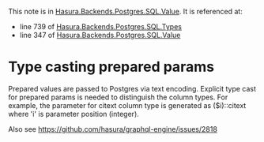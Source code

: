 This note is in [Hasura.Backends.Postgres.SQL.Value](https://github.com/hasura/graphql-engine/blob/master/server/src-lib/Hasura/Backends/Postgres/SQL/Value.hs#L336).
It is referenced at:
  - line 739 of [Hasura.Backends.Postgres.SQL.Types](https://github.com/hasura/graphql-engine/blob/master/server/src-lib/Hasura/Backends/Postgres/SQL/Types.hs#L739)
  - line 347 of [Hasura.Backends.Postgres.SQL.Value](https://github.com/hasura/graphql-engine/blob/master/server/src-lib/Hasura/Backends/Postgres/SQL/Value.hs#L347)

# Type casting prepared params

Prepared values are passed to Postgres via text encoding. Explicit type cast for prepared params
is needed to distinguish the column types. For example, the parameter for citext column type is
generated as ($i)::citext where 'i' is parameter position (integer).

Also see https://github.com/hasura/graphql-engine/issues/2818

